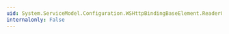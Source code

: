 ```yaml
---
uid: System.ServiceModel.Configuration.WSHttpBindingBaseElement.ReaderQuotas
internalonly: False
---
```

